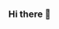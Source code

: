 ### Hi there 👋

<!--
**grakethemess/grakethemess** is a ✨ _special_ ✨ repository because its `README.md` (this file) appears on your GitHub profile.

- 🌱 I’m currently a student at Ohio University
- 📫 How to reach me: email me at cobb.gracea@gmail.com or Grakethemess on most social media platforms!
- 😄 Pronouns: (she/her)
